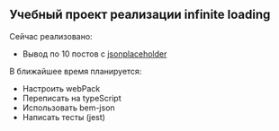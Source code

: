 ## Учебный проект реализации infinite loading
Сейчас реализовано:
- Вывод по 10 постов с [jsonplaceholder](https://jsonplaceholder.typicode.com/)

В ближайшее время планируется:
- Настроить webPack
- Переписать на typeScript
- Использовать bem-json
- Написать тесты (jest)
